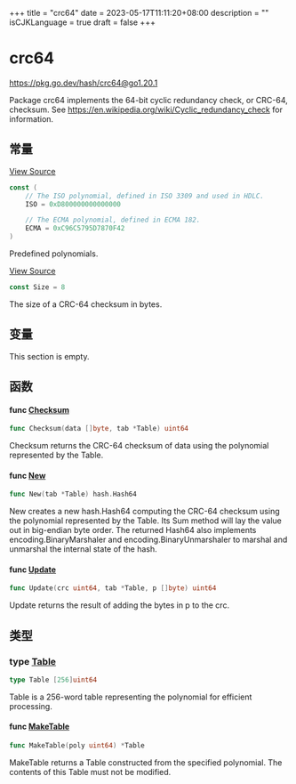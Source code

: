 +++
title = "crc64"
date = 2023-05-17T11:11:20+08:00
description = ""
isCJKLanguage = true
draft = false
+++
# crc64

https://pkg.go.dev/hash/crc64@go1.20.1



Package crc64 implements the 64-bit cyclic redundancy check, or CRC-64, checksum. See https://en.wikipedia.org/wiki/Cyclic_redundancy_check for information.



## 常量 

[View Source](https://cs.opensource.google/go/go/+/go1.20.1:src/hash/crc64/crc64.go;l=20)

``` go linenums="1"
const (
	// The ISO polynomial, defined in ISO 3309 and used in HDLC.
	ISO = 0xD800000000000000

	// The ECMA polynomial, defined in ECMA 182.
	ECMA = 0xC96C5795D7870F42
)
```

Predefined polynomials.

[View Source](https://cs.opensource.google/go/go/+/go1.20.1:src/hash/crc64/crc64.go;l=17)

``` go linenums="1"
const Size = 8
```

The size of a CRC-64 checksum in bytes.

## 变量

This section is empty.

## 函数

#### func [Checksum](https://cs.opensource.google/go/go/+/go1.20.1:src/hash/crc64/crc64.go;l=214) 

``` go linenums="1"
func Checksum(data []byte, tab *Table) uint64
```

Checksum returns the CRC-64 checksum of data using the polynomial represented by the Table.

#### func [New](https://cs.opensource.google/go/go/+/go1.20.1:src/hash/crc64/crc64.go;l=100) 

``` go linenums="1"
func New(tab *Table) hash.Hash64
```

New creates a new hash.Hash64 computing the CRC-64 checksum using the polynomial represented by the Table. Its Sum method will lay the value out in big-endian byte order. The returned Hash64 also implements encoding.BinaryMarshaler and encoding.BinaryUnmarshaler to marshal and unmarshal the internal state of the hash.

#### func [Update](https://cs.opensource.google/go/go/+/go1.20.1:src/hash/crc64/crc64.go;l=196) 

``` go linenums="1"
func Update(crc uint64, tab *Table, p []byte) uint64
```

Update returns the result of adding the bytes in p to the crc.

## 类型

### type [Table](https://cs.opensource.google/go/go/+/go1.20.1:src/hash/crc64/crc64.go;l=29) 

``` go linenums="1"
type Table [256]uint64
```

Table is a 256-word table representing the polynomial for efficient processing.

#### func [MakeTable](https://cs.opensource.google/go/go/+/go1.20.1:src/hash/crc64/crc64.go;l=48) 

``` go linenums="1"
func MakeTable(poly uint64) *Table
```

MakeTable returns a Table constructed from the specified polynomial. The contents of this Table must not be modified.